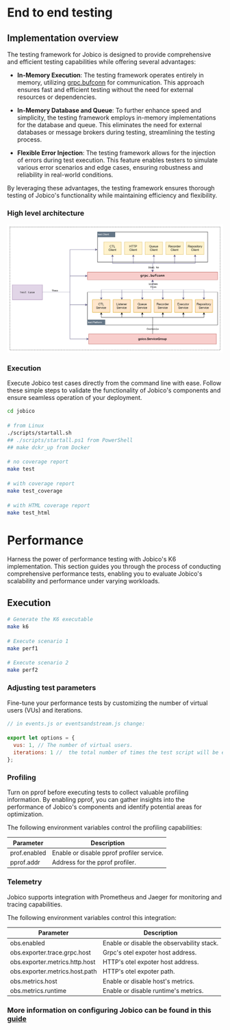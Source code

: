 # End to end testing

## Implementation overview

The testing framework for Jobico is designed to provide comprehensive and efficient testing capabilities while offering several advantages:

- **In-Memory Execution**: The testing framework operates entirely in memory, utilizing [grpc.bufconn](https://pkg.go.dev/google.golang.org/grpc/test/bufconn) for communication. This approach ensures fast and efficient testing without the need for external resources or dependencies.

- **In-Memory Database and Queue**: To further enhance speed and simplicity, the testing framework employs in-memory implementations for the database and queue. This eliminates the need for external databases or message brokers during testing, streamlining the testing process.

- **Flexible Error Injection**: The testing framework allows for the injection of errors during test execution. This feature enables testers to simulate various error scenarios and edge cases, ensuring robustness and reliability in real-world conditions.

By leveraging these advantages, the testing framework ensures thorough testing of Jobico's functionality while maintaining efficiency and flexibility.

### High level architecture

![alt](docs/img/testing.svg?)

### Execution

Execute Jobico test cases directly from the command line with ease. Follow these simple steps to validate the functionality of Jobico's components and ensure seamless operation of your deployment.

```bash
cd jobico

# from Linux
./scripts/startall.sh
## ./scripts/startall.ps1 from PowerShell
## make dckr_up from Docker

# no coverage report
make test

# with coverage report
make test_coverage

# with HTML coverage report
make test_html
```

# Performance

Harness the power of performance testing with Jobico's K6 implementation. This section guides you through the process of conducting comprehensive performance tests, enabling you to evaluate Jobico's scalability and performance under varying workloads.

## Execution
```bash
# Generate the K6 executable
make k6

# Execute scenario 1
make perf1

# Execute scenario 2
make perf2
```

### Adjusting test parameters

Fine-tune your performance tests by customizing the number of virtual users (VUs) and iterations. 

```javascript
// in events.js or eventsandstream.js change:

export let options = {
  vus: 1, // The number of virtual users.
  iterations: 1 //  the total number of times the test script will be executed.
};
```

### Profiling
Turn on pprof before executing tests to collect valuable profiling information. By enabling pprof, you can gather insights into the performance of Jobico's components and identify potential areas for optimization.

The following environment variables control the profiling capabilities:

| Parameter | Description |
| --- | --- |
| prof.enabled | Enable or disable pprof profiler service. |
| pprof.addr | Address for the pprof profiler. |

### Telemetry

Jobico supports integration with Prometheus and Jaeger for monitoring and tracing capabilities.

The following environment variables control this integration:

| Parameter | Description |
| --- | --- |
| obs.enabled | Enable or disable the observability stack. |
| obs.exporter.trace.grpc.host | Grpc's otel expoter host address. |
| obs.exporter.metrics.http.host | HTTP's otel expoter host address. |
| obs.exporter.metrics.host.path | HTTP's otel expoter path. |
| obs.metrics.host | Enable or disable host's metrics. |
| obs.metrics.runtime | Enable or disable runtime's metrics. |


### More information on configuring Jobico can be found in this [guide](OPERATING.md)